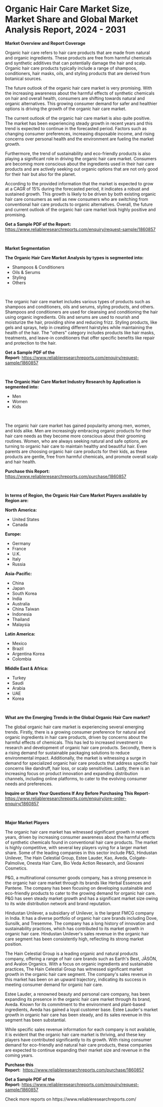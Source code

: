 <p><h1>Organic Hair Care Market Size, Market Share and Global Market Analysis Report, 2024 - 2031</h1></p><p><strong>Market Overview and Report Coverage</strong></p>
<p><p>Organic hair care refers to hair care products that are made from natural and organic ingredients. These products are free from harmful chemicals and synthetic additives that can potentially damage the hair and scalp. Organic hair care products typically include a range of shampoos, conditioners, hair masks, oils, and styling products that are derived from botanical sources.</p><p>The future outlook of the organic hair care market is very promising. With the increasing awareness about the harmful effects of synthetic chemicals on hair and overall health, consumers are shifting towards natural and organic alternatives. This growing consumer demand for safer and healthier options is driving the growth of the organic hair care market.</p><p>The current outlook of the organic hair care market is also quite positive. The market has been experiencing steady growth in recent years and this trend is expected to continue in the forecasted period. Factors such as changing consumer preferences, increasing disposable income, and rising concerns over personal health and the environment are fueling the market growth.</p><p>Furthermore, the trend of sustainability and eco-friendly products is also playing a significant role in driving the organic hair care market. Consumers are becoming more conscious about the ingredients used in their hair care products and are actively seeking out organic options that are not only good for their hair but also for the planet.</p><p>According to the provided information that the market is expected to grow at a CAGR of 15% during the forecasted period, it indicates a robust and sustained growth. This growth is likely to be driven by both existing organic hair care consumers as well as new consumers who are switching from conventional hair care products to organic alternatives. Overall, the future and current outlook of the organic hair care market look highly positive and promising.</p></p>
<p><strong>Get a Sample PDF of the Report:</strong> <a href="https://www.reliableresearchreports.com/enquiry/request-sample/1860857">https://www.reliableresearchreports.com/enquiry/request-sample/1860857</a></p>
<p>&nbsp;</p>
<p><strong>Market Segmentation</strong></p>
<p><strong>The Organic Hair Care Market Analysis by types is segmented into:</strong></p>
<p><ul><li>Shampoos & Conditioners</li><li>Oils & Serums</li><li>Styling</li><li>Others</li></ul></p>
<p>&nbsp;</p>
<p><p>The organic hair care market includes various types of products such as shampoos and conditioners, oils and serums, styling products, and others. Shampoos and conditioners are used for cleansing and conditioning the hair using organic ingredients. Oils and serums are used to nourish and moisturize the hair, providing shine and reducing frizz. Styling products, like gels and sprays, help in creating different hairstyles while maintaining the health of the hair. The "others" category includes products like hair masks, treatments, and leave-in conditioners that offer specific benefits like repair and protection to the hair.</p></p>
<p><strong>Get a Sample PDF of the Report:</strong>&nbsp;<a href="https://www.reliableresearchreports.com/enquiry/request-sample/1860857">https://www.reliableresearchreports.com/enquiry/request-sample/1860857</a></p>
<p>&nbsp;</p>
<p><strong>The Organic Hair Care Market Industry Research by Application is segmented into:</strong></p>
<p><ul><li>Men</li><li>Women</li><li>Kids</li></ul></p>
<p>&nbsp;</p>
<p><p>The organic hair care market has gained popularity among men, women, and kids alike. Men are increasingly embracing organic products for their hair care needs as they become more conscious about their grooming routines. Women, who are always seeking natural and safe options, are turning to organic hair care to maintain healthy and beautiful hair. Even parents are choosing organic hair care products for their kids, as these products are gentle, free from harmful chemicals, and promote overall scalp and hair health.</p></p>
<p><strong>Purchase this Report:</strong>&nbsp; <a href="https://www.reliableresearchreports.com/purchase/1860857">https://www.reliableresearchreports.com/purchase/1860857</a></p>
<p>&nbsp;</p>
<p><strong>In terms of Region, the Organic Hair Care Market Players available by Region are:</strong></p>
<p>
    <p> <strong> North America: </strong>
        <ul>
            <li>United States</li>
            <li>Canada</li>
        </ul>
        </p> 
    <p> <strong> Europe: </strong>
        <ul>
            <li>Germany</li>
            <li>France</li>
            <li>U.K.</li>
            <li>Italy</li>
            <li>Russia</li>
        </ul>
        </p> 
    <p> <strong> Asia-Pacific: </strong>
        <ul>
            <li>China</li>
            <li>Japan</li>
            <li>South Korea</li>
            <li>India</li>
            <li>Australia</li>
            <li>China Taiwan</li>
            <li>Indonesia</li>
            <li>Thailand</li>
            <li>Malaysia</li>
        </ul>
        </p> 
    <p> <strong> Latin America: </strong>
        <ul>
            <li>Mexico</li>
            <li>Brazil</li>
            <li>Argentina Korea</li>
            <li>Colombia</li>
        </ul>
        </p> 
    <p> <strong> Middle East & Africa: </strong>
        <ul>
            <li>Turkey</li>
            <li>Saudi</li>
            <li>Arabia</li>
            <li>UAE</li>
            <li>Korea</li>
        </ul>
    </p>
    </p>
<p>&nbsp;</p>
<p><strong>What are the Emerging Trends in the Global Organic Hair Care market?</strong></p>
<p><p>The global organic hair care market is experiencing several emerging trends. Firstly, there is a growing consumer preference for natural and organic ingredients in hair care products, driven by concerns about the harmful effects of chemicals. This has led to increased investment in research and development of organic hair care products. Secondly, there is a rising demand for sustainable packaging solutions to reduce environmental impact. Additionally, the market is witnessing a surge in demand for specialized organic hair care products that address specific hair concerns like dandruff, hair loss, or scalp sensitivities. Lastly, there is an increasing focus on product innovation and expanding distribution channels, including online platforms, to cater to the evolving consumer needs and preferences.</p></p>
<p><strong>Inquire or Share Your Questions If Any Before Purchasing This Report</strong>- <a href="https://www.reliableresearchreports.com/enquiry/pre-order-enquiry/1860857">https://www.reliableresearchreports.com/enquiry/pre-order-enquiry/1860857</a></p>
<p>&nbsp;</p>
<p><strong>Major Market Players</strong></p>
<p><p>The organic hair care market has witnessed significant growth in recent years, driven by increasing consumer awareness about the harmful effects of synthetic chemicals found in conventional hair care products. The market is highly competitive, with several key players vying for a larger market share. Some of the leading companies in this sector include P&G, Hindustan Unilever, The Hain Celestial Group, Estee Lauder, Kao, Aveda, Colgate-Palmolive, Onesta Hair Care, Bio Veda Action Research, and Giovanni Cosmetics.</p><p>P&G, a multinational consumer goods company, has a strong presence in the organic hair care market through its brands like Herbal Essences and Pantene. The company has been focusing on developing sustainable and eco-friendly products to cater to the growing demand for organic hair care. P&G has seen steady market growth and has a significant market size owing to its wide distribution network and brand reputation.</p><p>Hindustan Unilever, a subsidiary of Unilever, is the largest FMCG company in India. It has a diverse portfolio of organic hair care brands including Dove, Sunsilk, and Tresemme. The company has a long history of innovation and sustainability practices, which has contributed to its market growth in organic hair care. Hindustan Unilever's sales revenue in the organic hair care segment has been consistently high, reflecting its strong market position.</p><p>The Hain Celestial Group is a leading organic and natural products company, offering a range of hair care brands such as Earth's Best, JĀSÖN, and Avalon Organics. With a focus on organic ingredients and sustainable practices, The Hain Celestial Group has witnessed significant market growth in the organic hair care segment. The company's sales revenue in this market has been on an upward trajectory, indicating its success in meeting consumer demand for organic hair care.</p><p>Estee Lauder, a renowned beauty and personal care company, has been expanding its presence in the organic hair care market through its brand, Aveda. Known for its commitment to the environment and plant-based ingredients, Aveda has gained a loyal customer base. Estee Lauder's market growth in organic hair care has been steady, and its sales revenue in this segment has been substantial.</p><p>While specific sales revenue information for each company is not available, it is evident that the organic hair care market is thriving, and these key players have contributed significantly to its growth. With rising consumer demand for eco-friendly and natural hair care products, these companies are expected to continue expanding their market size and revenue in the coming years.</p></p>
<p><strong>Purchase this Report:</strong>&nbsp;&nbsp;<a href="https://www.reliableresearchreports.com/purchase/1860857">https://www.reliableresearchreports.com/purchase/1860857</a></p>
<p></p>
<p><strong>Get a Sample PDF of the Report:</strong>&nbsp;<a href="https://www.reliableresearchreports.com/enquiry/request-sample/1860857">https://www.reliableresearchreports.com/enquiry/request-sample/1860857</a></p>
<p>Check more reports on https://www.reliableresearchreports.com/</p>